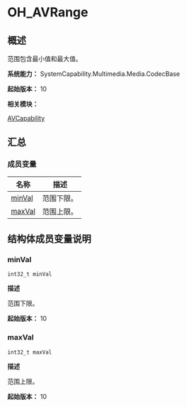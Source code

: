 # OH_AVRange


## 概述

范围包含最小值和最大值。

**系统能力：** SystemCapability.Multimedia.Media.CodecBase

**起始版本：** 10

**相关模块：**

[AVCapability](_a_v_capability.md)


## 汇总


### 成员变量

| 名称 | 描述 | 
| -------- | -------- |
| [minVal](#minval) | 范围下限。 | 
| [maxVal](#maxval) | 范围上限。 | 


## 结构体成员变量说明


### minVal

  
```
int32_t minVal
```

**描述**

范围下限。

**起始版本：** 10


### maxVal

  
```
int32_t maxVal
```

**描述**

范围上限。

**起始版本：** 10
